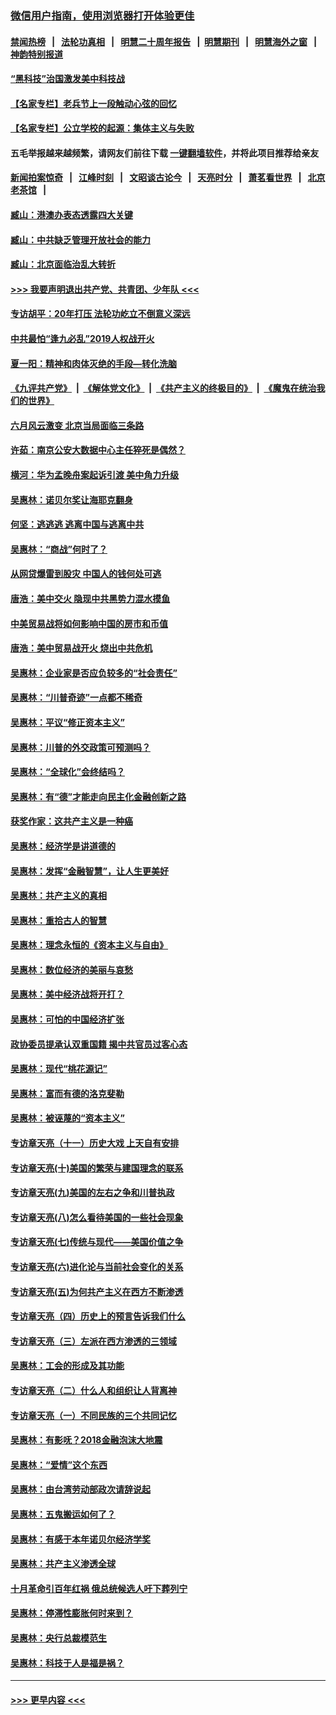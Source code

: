 ### [微信用户指南，使用浏览器打开体验更佳](https://github.com/gfw-breaker/banned-news1/blob/master/indexes/wechat-guide.md?t=0)
#### [禁闻热榜](热点新闻.md?t=0)  &nbsp;&nbsp;|&nbsp;&nbsp; [法轮功真相](https://github.com/gfw-breaker/truth/blob/master/README.md?t=0) &nbsp;&nbsp;|&nbsp;&nbsp; [明慧二十周年报告](https://github.com/gfw-breaker/mh-reports/blob/master/README.md?t=0) &nbsp;&nbsp;|&nbsp;&nbsp;[明慧期刊](https://github.com/gfw-breaker/mh-qikan) &nbsp;&nbsp;|&nbsp;&nbsp; [明慧海外之窗](https://github.com/gfw-breaker/mh-news/blob/master/README.md?t=0) &nbsp;&nbsp;|&nbsp;&nbsp; [神韵特别报道](https://github.com/gfw-breaker/mh-news/blob/master/shenyun.md?t=0)
#### [“黑科技”治国激发美中科技战](../pages/nsc423/n11638056.md?t=02041944) 
#### [【名家专栏】老兵节上一段触动心弦的回忆](../pages/nsc423/n11646016.md?t=02041944) 
#### [【名家专栏】公立学校的起源：集体主义与失败](../pages/nsc423/n11601833.md?t=02041944) 
#### 五毛举报越来越频繁，请网友们前往下载 [一键翻墙软件](https://github.com/gfw-breaker/ssr-accounts)，并将此项目推荐给亲友
#### [新闻拍案惊奇](https://github.com/gfw-breaker/banned-news1/blob/master/pages/link4.md) &nbsp;&nbsp;|&nbsp;&nbsp; [江峰时刻](https://github.com/gfw-breaker/banned-news1/blob/master/pages/link4.md) &nbsp;&nbsp;|&nbsp;&nbsp; [文昭谈古论今](https://github.com/gfw-breaker/banned-news1/blob/master/pages/link4.md) &nbsp;&nbsp;|&nbsp;&nbsp; [天亮时分](https://github.com/gfw-breaker/banned-news1/blob/master/pages/link4.md) &nbsp;&nbsp;|&nbsp;&nbsp; [萧茗看世界](https://github.com/gfw-breaker/banned-news1/blob/master/pages/link4.md) &nbsp;&nbsp;|&nbsp;&nbsp; [北京老茶馆](https://github.com/gfw-breaker/banned-news1/blob/master/pages/link4.md) &nbsp;&nbsp;|&nbsp;&nbsp; 
#### [臧山：港澳办表态透露四大关键](../pages/nsc423/n11421628.md?t=02041944) 
#### [臧山：中共缺乏管理开放社会的能力](../pages/nsc423/n11407457.md?t=02041944) 
#### [臧山：北京面临治乱大转折](../pages/nsc423/n11406895.md?t=02041944) 
#### [>>> 我要声明退出共产党、共青团、少年队 <<<](https://github.com/begood0513/goodnews/blob/master/quit/letter.md) 
#### [专访胡平：20年打压 法轮功屹立不倒意义深远](../pages/nsc423/n11398800.md?t=02041944) 
#### [中共最怕“逢九必乱”2019人权战开火](../pages/nsc423/n11385248.md?t=02041944) 
#### [夏一阳：精神和肉体灭绝的手段—转化洗脑](../pages/nsc423/n11368250.md?t=02041944) 
#### [《九评共产党》](https://github.com/begood0513/9ping.md/blob/master/README.md) &nbsp;|&nbsp; [《解体党文化》](../../../../jtdwh.md/blob/master/README.md)  &nbsp;|&nbsp; [《共产主义的终极目的》](../../../../gczydzjmd.md/blob/master/README.md) &nbsp;|&nbsp; [《魔鬼在统治我们的世界》](../../../../mgztzwmdsj.md/blob/master/README.md) 
#### [六月风云激变 北京当局面临三条路](../pages/nsc423/n11313668.md?t=02041944) 
#### [许茹：南京公安大数据中心主任猝死是偶然？](../pages/nsc423/n11064744.md?t=02041944) 
#### [横河：华为孟晚舟案起诉引渡 美中角力升级](../pages/nsc423/n11027230.md?t=02041944) 
#### [吴惠林：诺贝尔奖让海耶克翻身](../pages/nsc423/n10890049.md?t=02041944) 
#### [何坚：逃逃逃 逃离中国与逃离中共](../pages/nsc423/n10592891.md?t=02041944) 
#### [吴惠林：“商战”何时了？](../pages/nsc423/n10573558.md?t=02041944) 
#### [从网贷爆雷到股灾 中国人的钱何处可逃](../pages/nsc423/n10572800.md?t=02041944) 
#### [唐浩：美中交火 隐现中共黑势力混水摸鱼](../pages/nsc423/n10544040.md?t=02041944) 
#### [中美贸易战将如何影响中国的房市和币值](../pages/nsc423/n10543697.md?t=02041944) 
#### [唐浩：美中贸易战开火 烧出中共危机](../pages/nsc423/n10540126.md?t=02041944) 
#### [吴惠林：企业家是否应负较多的“社会责任”](../pages/nsc423/n10535022.md?t=02041944) 
#### [吴惠林：“川普奇迹”一点都不稀奇](../pages/nsc423/n10512808.md?t=02041944) 
#### [吴惠林：平议“修正资本主义”](../pages/nsc423/n10495724.md?t=02041944) 
#### [吴惠林：川普的外交政策可预测吗？](../pages/nsc423/n10462387.md?t=02041944) 
#### [吴惠林：“全球化”会终结吗？](../pages/nsc423/n10452838.md?t=02041944) 
#### [吴惠林：有“德”才能走向民主化金融创新之路](../pages/nsc423/n10432292.md?t=02041944) 
#### [获奖作家：这共产主义是一种癌](../pages/nsc423/n10431541.md?t=02041944) 
#### [吴惠林：经济学是讲道德的](../pages/nsc423/n10398014.md?t=02041944) 
#### [吴惠林：发挥“金融智慧”，让人生更美好](../pages/nsc423/n10375019.md?t=02041944) 
#### [吴惠林：共产主义的真相](../pages/nsc423/n10351394.md?t=02041944) 
#### [吴惠林：重拾古人的智慧](../pages/nsc423/n10337691.md?t=02041944) 
#### [吴惠林：理念永恒的《资本主义与自由》](../pages/nsc423/n10316274.md?t=02041944) 
#### [吴惠林：数位经济的美丽与哀愁](../pages/nsc423/n10292946.md?t=02041944) 
#### [吴惠林：美中经济战将开打？](../pages/nsc423/n10258825.md?t=02041944) 
#### [吴惠林：可怕的中国经济扩张](../pages/nsc423/n10219147.md?t=02041944) 
#### [政协委员提承认双重国籍 揭中共官员过客心态](../pages/nsc423/n10208809.md?t=02041944) 
#### [吴惠林：现代“桃花源记”](../pages/nsc423/n10185234.md?t=02041944) 
#### [吴惠林：富而有德的洛克斐勒](../pages/nsc423/n10142264.md?t=02041944) 
#### [吴惠林：被诬蔑的“资本主义”](../pages/nsc423/n10124816.md?t=02041944) 
#### [专访章天亮（十一）历史大戏 上天自有安排](../pages/nsc423/n10094905.md?t=02041944) 
#### [专访章天亮(十)美国的繁荣与建国理念的联系](../pages/nsc423/n10094899.md?t=02041944) 
#### [专访章天亮(九)美国的左右之争和川普执政](../pages/nsc423/n10094889.md?t=02041944) 
#### [专访章天亮(八)怎么看待美国的一些社会现象](../pages/nsc423/n10094857.md?t=02041944) 
#### [专访章天亮(七)传统与现代——美国价值之争](../pages/nsc423/n10093140.md?t=02041944) 
#### [专访章天亮(六)进化论与当前社会变化的关系](../pages/nsc423/n10092036.md?t=02041944) 
#### [专访章天亮(五)为何共产主义在西方不断渗透](../pages/nsc423/n10083620.md?t=02041944) 
#### [专访章天亮（四）历史上的预言告诉我们什么](../pages/nsc423/n10083606.md?t=02041944) 
#### [专访章天亮（三）左派在西方渗透的三领域](../pages/nsc423/n10081115.md?t=02041944) 
#### [吴惠林：工会的形成及其功能](../pages/nsc423/n10080633.md?t=02041944) 
#### [专访章天亮（二）什么人和组织让人背离神](../pages/nsc423/n10076637.md?t=02041944) 
#### [专访章天亮（一）不同民族的三个共同记忆](../pages/nsc423/n10074188.md?t=02041944) 
#### [吴惠林：有影呒？2018金融泡沫大地震](../pages/nsc423/n10040534.md?t=02041944) 
#### [吴惠林：“爱情”这个东西](../pages/nsc423/n10019423.md?t=02041944) 
#### [吴惠林：由台湾劳动部政次请辞说起](../pages/nsc423/n9979679.md?t=02041944) 
#### [吴惠林：五鬼搬运如何了？](../pages/nsc423/n9925338.md?t=02041944) 
#### [吴惠林：有感于本年诺贝尔经济学奖](../pages/nsc423/n9871883.md?t=02041944) 
#### [吴惠林：共产主义渗透全球](../pages/nsc423/n9812748.md?t=02041944) 
#### [十月革命引百年红祸 俄总统候选人吁下葬列宁](../pages/nsc423/n9810182.md?t=02041944) 
#### [吴惠林：停滞性膨胀何时来到？](../pages/nsc423/n9764136.md?t=02041944) 
#### [吴惠林：央行总裁模范生](../pages/nsc423/n9728134.md?t=02041944) 
#### [吴惠林：科技于人是福是祸？](../pages/nsc423/n9672982.md?t=02041944) 

----
#### [ >>> 更早内容 <<< ](../indexes/nsc423-earlier.md)
